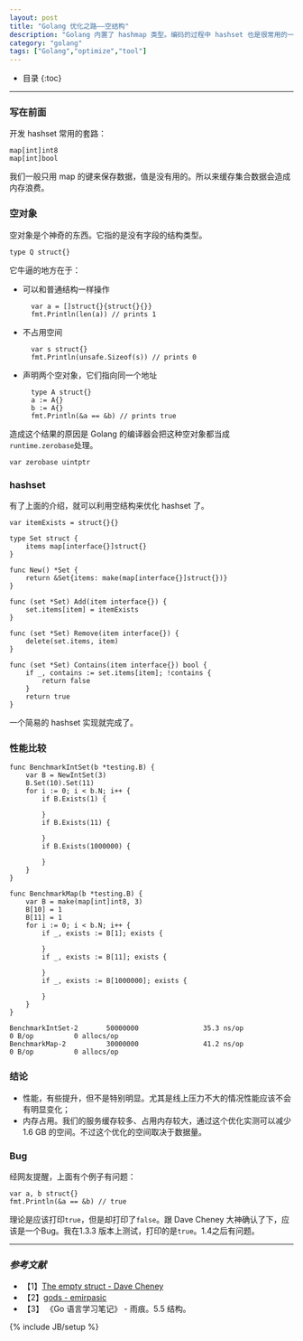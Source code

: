 ```yaml
---
layout: post
title: "Golang 优化之路——空结构"
description: "Golang 内置了 hashmap 类型。编码的过程中 hashset 也是很常用的一种数据结构。我们如何使用内置的 hashmap 来封装一个高效的 hashset？"
category: "golang"
tags: ["Golang","optimize","tool"]
---
```


* 目录
{:toc}

---

### 写在前面

开发 hashset 常用的套路：

	map[int]int8
	map[int]bool

我们一般只用 map 的键来保存数据，值是没有用的。所以来缓存集合数据会造成内存浪费。

### 空对象

空对象是个神奇的东西。它指的是没有字段的结构类型。

	type Q struct{}
	
它牛逼的地方在于：

+ 可以和普通结构一样操作

		var a = []struct{}{struct{}{}}
		fmt.Println(len(a)) // prints 1

+ 不占用空间

		var s struct{}
		fmt.Println(unsafe.Sizeof(s)) // prints 0

+ 声明两个空对象，它们指向同一个地址

		type A struct{}
		a := A{}
		b := A{}
		fmt.Println(&a == &b) // prints true
	
造成这个结果的原因是 Golang 的编译器会把这种空对象都当成`runtime.zerobase`处理。

	var zerobase uintptr


### hashset

有了上面的介绍，就可以利用空结构来优化 hashset 了。

	var itemExists = struct{}{}

	type Set struct {
		items map[interface{}]struct{}
	}
	
	func New() *Set {
		return &Set{items: make(map[interface{}]struct{})}
	}

	func (set *Set) Add(item interface{}) {
		set.items[item] = itemExists
	}
	
	func (set *Set) Remove(item interface{}) {
		delete(set.items, item)
	}

	func (set *Set) Contains(item interface{}) bool {
		if _, contains := set.items[item]; !contains {
			return false
		}
		return true
	}
	
一个简易的 hashset 实现就完成了。

### 性能比较

	func BenchmarkIntSet(b *testing.B) {
		var B = NewIntSet(3)
		B.Set(10).Set(11)
		for i := 0; i < b.N; i++ {
			if B.Exists(1) {

			}
			if B.Exists(11) {

			}
			if B.Exists(1000000) {

			}
		}
	}

	func BenchmarkMap(b *testing.B) {
		var B = make(map[int]int8, 3)
		B[10] = 1
		B[11] = 1
		for i := 0; i < b.N; i++ {
			if _, exists := B[1]; exists {

			}
			if _, exists := B[11]; exists {

			}
			if _, exists := B[1000000]; exists {

			}
		}
	}
	
	BenchmarkIntSet-2       50000000                35.3 ns/op             0 B/op          0 allocs/op
	BenchmarkMap-2          30000000                41.2 ns/op             0 B/op          0 allocs/op
	
### 结论

+ 性能，有些提升，但不是特别明显。尤其是线上压力不大的情况性能应该不会有明显变化；
+ 内存占用。我们的服务缓存较多、占用内存较大，通过这个优化实测可以减少 1.6 GB 的空间。不过这个优化的空间取决于数据量。

### Bug
经网友提醒，上面有个例子有问题：

	var a, b struct{}
	fmt.Println(&a == &b) // true
	
理论是应该打印`true`，但是却打印了`false`。跟 Dave Cheney 大神确认了下，应该是一个Bug。我在1.3.3 版本上测试，打印的是`true`。1.4之后有问题。


---

### *参考文献*
+ 【1】[The empty struct - Dave Cheney](https://dave.cheney.net/2014/03/25/the-empty-struct)
+ 【2】[gods - emirpasic](https://github.com/emirpasic/gods/blob/master/sets/hashset/hashset.go)
+ 【3】 《Go 语言学习笔记》 - 雨痕。5.5 结构。

{% include JB/setup %}
